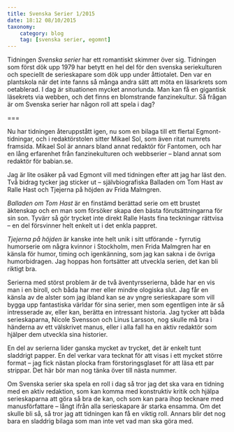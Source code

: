 ```yaml
---
title: Svenska Serier 1/2015
date: 18:12 08/10/2015
taxonomy:
    category: blog
    tag: [svenska serier, egomnt]
---
```

Tidningen _Svenska serier_ har ett romantiskt skimmer över sig. Tidningen som först dök upp 1979 har betytt en hel del för den svenska seriekulturen och speciellt de serieskapare som dök upp under åttiotalet. Den var en plantskola när det inte fanns så många andra sätt att möta en läsarkrets som oetablerad. I dag är situationen mycket annorlunda. Man kan få en gigantisk läsekrets via webben, och det finns en blomstrande fanzinekultur. Så frågan är om Svenska serier har någon roll att spela i dag?

===

Nu har tidningen återuppstått igen, nu som en bilaga till ett flertal Egmont-tidningar, och i redaktörstolen sitter Mikael Sol, som även ritat numrets framsida. Mikael Sol är annars bland annat redaktör för Fantomen, och har en lång erfarenhet från fanzinekulturen och webbserier – bland annat som redaktör för babian.se.

Jag är lite osäker på vad Egmont vill med tidningen efter att jag har läst den. Två bidrag tycker jag sticker ut – självbiografiska Balladen om Tom Hast av Ralle Hast och Tjejerna på höjden av Frida Malmgren.

_Balladen om Tom Hast_ är en finstämd berättad serie om ett brustet äktenskap och en man som försöker skapa den bästa förutsättningarna för sin son. Tyvärr så gör trycket inte direkt Ralle Hasts fina teckningar rättvisa – en del försvinner helt enkelt ut i det enkla pappret.

_Tjejerna på höjden_ är kanske inte helt unik i sitt utförande - fyrrutig humorserie om några kvinnor i Stockholm, men Frida Malmgren har en känsla för humor, timing och igenkänning, som jag kan sakna i de övriga humorbidragen. Jag hoppas hon fortsätter att utveckla serien, det kan bli riktigt bra.

Serierna med störst problem är de två äventyrsserierna, både har en vis man i en biroll, och båda har  mer eller mindre ologiska slut. Jag får en känsla av de alster som jag ibland kan se av yngre serieskapare som vill bygga upp fantastiska världar för sina serier, men som egentligen inte är så intresserade av, eller kan, berätta en intressant historia. Jag tycker att båda serieskaparna, Nicole Svensson och Linus Larsson, nog skulle må bra i händerna av ett välskrivet manus, eller i alla fall ha en aktiv redaktör som hjälper dem utveckla sina historier.

En del av serierna lider ganska mycket av trycket, det är enkelt tunt sladdrigt papper. En del verkar vara tecknat för att visas i ett mycket större format – jag fick nästan plocka fram förstoringsglaset för att läsa ett par strippar. Det här bör man nog tänka över till nästa nummer.

Om Svenska serier ska spela en roll i dag så tror jag det ska vara en tidning med en aktiv redaktion, som kan komma med konstruktiv kritik och hjälpa serieskaparna att göra så bra de kan, och som kan para ihop tecknare med manusförfattare –  långt ifrån alla serieskapare är starka ensamma. Om det skulle bli så, så tror jag att tidningen kan få en viktig roll. Annars blir det nog bara en sladdrig bilaga som man inte vet vad man ska göra med.
